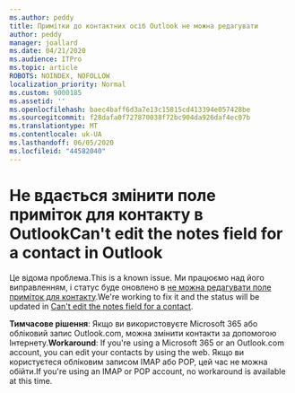 ```yaml
---
ms.author: peddy
title: Примітки до контактних осіб Outlook не можна редагувати
author: peddy
manager: joallard
ms.date: 04/21/2020
ms.audience: ITPro
ms.topic: article
ROBOTS: NOINDEX, NOFOLLOW
localization_priority: Normal
ms.custom: 9000185
ms.assetid: ''
ms.openlocfilehash: baec4baff6d3a7e13c15815cd413394e057428be
ms.sourcegitcommit: f28dafa0f727870038f72bc904da926daf4ec07b
ms.translationtype: MT
ms.contentlocale: uk-UA
ms.lasthandoff: 06/05/2020
ms.locfileid: "44582040"
---
```

# <a name="cant-edit-the-notes-field-for-a-contact-in-outlook"></a><span data-ttu-id="ad84a-102">Не вдається змінити поле приміток для контакту в Outlook</span><span class="sxs-lookup"><span data-stu-id="ad84a-102">Can't edit the notes field for a contact in Outlook</span></span>
<span data-ttu-id="ad84a-103">Це відома проблема.</span><span class="sxs-lookup"><span data-stu-id="ad84a-103">This is a known issue.</span></span> <span data-ttu-id="ad84a-104">Ми працюємо над його виправленням, і статус буде оновлено в [не можна редагувати поле приміток для контакту](https://support.office.com/article/fb8394ce-04ce-48b5-bae4-be46f77f10fe).</span><span class="sxs-lookup"><span data-stu-id="ad84a-104">We're working to fix it and the status will be updated in [Can't edit the notes field for a contact](https://support.office.com/article/fb8394ce-04ce-48b5-bae4-be46f77f10fe).</span></span>

<span data-ttu-id="ad84a-105">**Тимчасове рішення**: Якщо ви використовуєте Microsoft 365 або обліковий запис Outlook.com, можна змінити контакти за допомогою Інтернету.</span><span class="sxs-lookup"><span data-stu-id="ad84a-105">**Workaround**: If you're using a Microsoft 365 or an Outlook.com account, you can edit your contacts by using the web.</span></span> <span data-ttu-id="ad84a-106">Якщо ви користуєтеся обліковим записом IMAP або POP, цей час не можна обійти.</span><span class="sxs-lookup"><span data-stu-id="ad84a-106">If you're using an IMAP or POP account, no workaround is available at this time.</span></span>